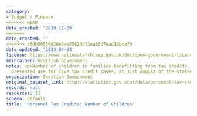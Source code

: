 ```yaml
---
category:
- Budget / Finance
<<<<<<< HEAD
date_created: '2019-12-09'
=======
date_created: ''
>>>>>>> a6db50550d20e3ae2582ddf2ea03d7ead19bca70
date_updated: '2023-04-04'
license: https://www.nationalarchives.gov.uk/doc/open-government-licence/version/3/
maintainer: Scottish Government
notes: <p>Number of children in families benefitting from tax credits. The figures
  presented are for live tax credit cases, at 31st August of the stated years.</p>
organization: Scottish Government
original_dataset_link: http://statistics.gov.scot/data/personal-tax-credits-number-of-children
records: null
resources: []
schema: default
title: 'Personal Tax Credits: Number of Children'
---
```

